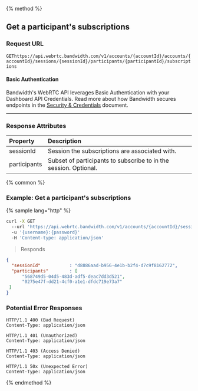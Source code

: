 {% method %}

## Get a participant's subscriptions


### Request URL
<code class="get">GET</code>`https://api.webrtc.bandwidth.com/v1/accounts/{accountId}/accounts/{accountId}/sessions/{sessionId}/participants/{participantId}/subscriptions`

#### Basic Authentication

Bandwidth's WebRTC API leverages Basic Authentication with your Dashboard API Credentials. Read more about how Bandwidth secures endpoints in the [Security & Credentials](../../../guides/accountCredentials.md) document.

---


### Response Attributes
| Property                    | Description                                                                                       
|:----------------------------|:--------------------------------------------------------------------------------------------------
| sessionId                   | Session the subscriptions are associated with.                                                    
| participants                | Subset of participants to subscribe to in the session. Optional.                                  



{% common %}

### Example: Get a participant's subscriptions

{% sample lang="http" %}
```bash
curl -X GET 
  --url 'https://api.webrtc.bandwidth.com/v1/accounts/{accountId}/sessions/{sessionId}/participants/{participantId}/subscriptions' 
  -u '{username}:{password}' 
  -H 'Content-type: application/json' 
```

> Responds

```json
{
  "sessionId"           : "d8886aad-b956-4e1b-b2f4-d7c9f8162772",
  "participants"        : [
      "568749d5-04d5-483d-adf5-deac7dd3d521",
      "0275e47f-dd21-4cf0-a1e1-dfdc719e73a7"
 ]
}
```

### Potential Error Responses

```http
HTTP/1.1 400 (Bad Request)
Content-Type: application/json
```

```http
HTTP/1.1 401 (Unauthorized)
Content-Type: application/json
```

```http
HTTP/1.1 403 (Access Denied)
Content-Type: application/json
```

```http
HTTP/1.1 50x (Unexpected Error)
Content-Type: application/json
```

{% endmethod %}